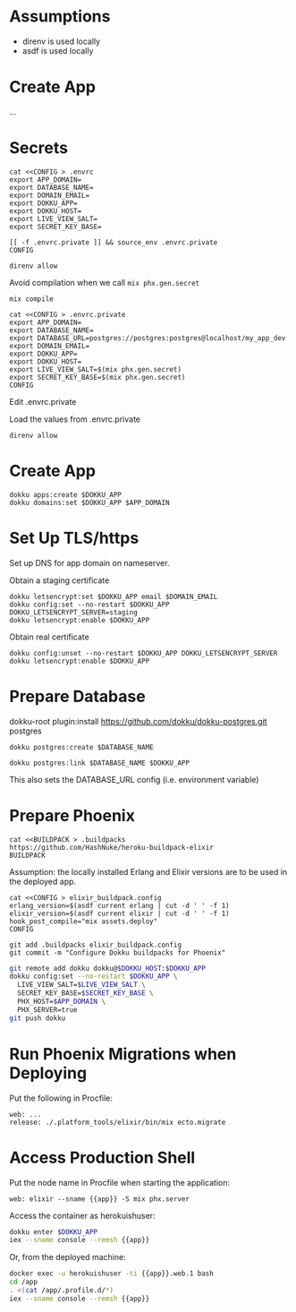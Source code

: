 # Assumptions

* direnv is used locally
* asdf is used locally

# Create App

...

# Secrets

```
cat <<CONFIG > .envrc
export APP_DOMAIN=
export DATABASE_NAME=
export DOMAIN_EMAIL=
export DOKKU_APP=
export DOKKU_HOST=
export LIVE_VIEW_SALT=
export SECRET_KEY_BASE=

[[ -f .envrc.private ]] && source_env .envrc.private
CONFIG
```

```
direnv allow
```

Avoid compilation when we call `mix phx.gen.secret`

```
mix compile
```

```
cat <<CONFIG > .envrc.private
export APP_DOMAIN=
export DATABASE_NAME=
export DATABASE_URL=postgres://postgres:postgres@localhost/my_app_dev
export DOMAIN_EMAIL=
export DOKKU_APP=
export DOKKU_HOST=
export LIVE_VIEW_SALT=$(mix phx.gen.secret)
export SECRET_KEY_BASE=$(mix phx.gen.secret)
CONFIG
```

Edit .envrc.private

Load the values from .envrc.private

```
direnv allow
```

# Create App

```
dokku apps:create $DOKKU_APP
dokku domains:set $DOKKU_APP $APP_DOMAIN
```

# Set Up TLS/https

Set up DNS for app domain on nameserver.

Obtain a staging certificate

```
dokku letsencrypt:set $DOKKU_APP email $DOMAIN_EMAIL
dokku config:set --no-restart $DOKKU_APP DOKKU_LETSENCRYPT_SERVER=staging
dokku letsencrypt:enable $DOKKU_APP
```

Obtain real certificate

```
dokku config:unset --no-restart $DOKKU_APP DOKKU_LETSENCRYPT_SERVER
dokku letsencrypt:enable $DOKKU_APP
```

# Prepare Database

dokku-root plugin:install https://github.com/dokku/dokku-postgres.git postgres

```
dokku postgres:create $DATABASE_NAME

dokku postgres:link $DATABASE_NAME $DOKKU_APP
```

This also sets the DATABASE_URL config (i.e. environment variable)

# Prepare Phoenix

```
cat <<BUILDPACK > .buildpacks
https://github.com/HashNuke/heroku-buildpack-elixir
BUILDPACK
```

Assumption: the locally installed Erlang and Elixir versions are to be used
in the deployed app.

```
cat <<CONFIG > elixir_buildpack.config
erlang_version=$(asdf current erlang | cut -d ' ' -f 1)
elixir_version=$(asdf current elixir | cut -d ' ' -f 1)
hook_post_compile="mix assets.deploy"
CONFIG
```

```
git add .buildpacks elixir_buildpack.config
git commit -m "Configure Dokku buildpacks for Phoenix"
```

```sh
git remote add dokku dokku@$DOKKU_HOST:$DOKKU_APP
dokku config:set --no-restart $DOKKU_APP \
  LIVE_VIEW_SALT=$LIVE_VIEW_SALT \
  SECRET_KEY_BASE=$SECRET_KEY_BASE \
  PHX_HOST=$APP_DOMAIN \
  PHX_SERVER=true
git push dokku
```

# Run Phoenix Migrations when Deploying

Put the following in Procfile:

```
web: ...
release: ./.platform_tools/elixir/bin/mix ecto.migrate
```

# Access Production Shell

Put the node name in Procfile when starting the application:

```
web: elixir --sname {{app}} -S mix phx.server
```

Access the container as herokuishuser:

```sh
dokku enter $DOKKU_APP
iex --sname console --remsh {{app}}
```

Or, from the deployed machine:

```sh
docker exec -u herokuishuser -ti {{app}}.web.1 bash
cd /app
. <(cat /app/.profile.d/*)
iex --sname console --remsh {{app}}
```
